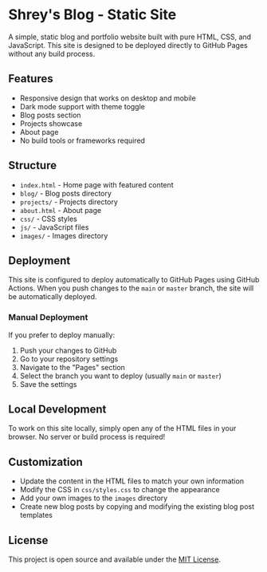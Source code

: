 # Shrey's Blog - Static Site

A simple, static blog and portfolio website built with pure HTML, CSS, and JavaScript. This site is designed to be deployed directly to GitHub Pages without any build process.

## Features

- Responsive design that works on desktop and mobile
- Dark mode support with theme toggle
- Blog posts section
- Projects showcase
- About page
- No build tools or frameworks required

## Structure

- `index.html` - Home page with featured content
- `blog/` - Blog posts directory
- `projects/` - Projects directory
- `about.html` - About page
- `css/` - CSS styles
- `js/` - JavaScript files
- `images/` - Images directory

## Deployment

This site is configured to deploy automatically to GitHub Pages using GitHub Actions. When you push changes to the `main` or `master` branch, the site will be automatically deployed.

### Manual Deployment

If you prefer to deploy manually:

1. Push your changes to GitHub
2. Go to your repository settings
3. Navigate to the "Pages" section
4. Select the branch you want to deploy (usually `main` or `master`)
5. Save the settings

## Local Development

To work on this site locally, simply open any of the HTML files in your browser. No server or build process is required!

## Customization

- Update the content in the HTML files to match your own information
- Modify the CSS in `css/styles.css` to change the appearance
- Add your own images to the `images` directory
- Create new blog posts by copying and modifying the existing blog post templates

## License

This project is open source and available under the [MIT License](LICENSE).
